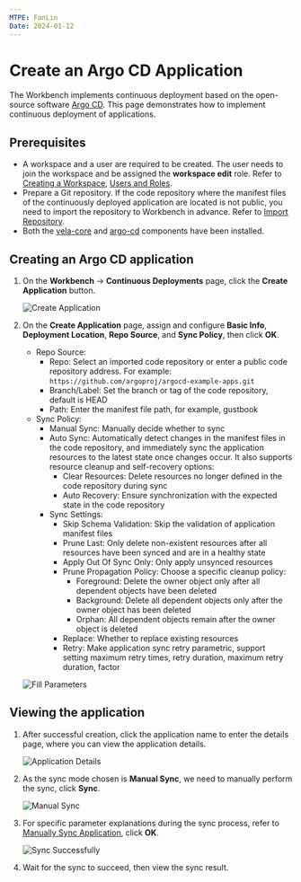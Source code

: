 ```yaml
---
MTPE: FanLin
Date: 2024-01-12
---
```


# Create an Argo CD Application

The Workbench implements continuous deployment based on the open-source software [Argo CD](https://argo-cd.readthedocs.io/en/stable/). This page demonstrates how to implement continuous deployment of applications.

## Prerequisites

- A workspace and a user are required to be created. The user needs to join the workspace and be assigned the __workspace edit__ role.
  Refer to [Creating a Workspace](../../../ghippo/user-guide/workspace/workspace.md), [Users and Roles](../../../ghippo/user-guide/access-control/user.md).
- Prepare a Git repository. If the code repository where the manifest files of the continuously deployed application are located is not public, you need to import the repository to Workbench in advance. Refer to [Import Repository](import-repo.md).
- Both the [vela-core](../../pluggable-components.md#deploying-the-vela-core-component) and [argo-cd](../../pluggable-components.md#deploying-the-argo-cd-component) components have been installed.

## Creating an Argo CD application

1. On the __Workbench__ -> __Continuous Deployments__ page, click the __Create Application__ button.

    ![Create Application](../../images/argo01.png)

2. On the __Create Application__ page, assign and configure __Basic Info__, __Deployment Location__, __Repo Source__, and __Sync Policy__, then click __OK__.

    - Repo Source:
        - Repo: Select an imported code repository or enter a public code repository address. For example: `https://github.com/argoproj/argocd-example-apps.git`
        - Branch/Label: Set the branch or tag of the code repository, default is HEAD
        - Path: Enter the manifest file path, for example, gustbook
    - Sync Policy:
        - Manual Sync: Manually decide whether to sync
        - Auto Sync: Automatically detect changes in the manifest files in the code repository, and immediately sync the application resources to the latest state once changes occur. It also supports resource cleanup and self-recovery options:
            - Clear Resources: Delete resources no longer defined in the code repository during sync
            - Auto Recovery: Ensure synchronization with the expected state in the code repository
        - Sync Settings:
            - Skip Schema Validation: Skip the validation of application manifest files
            - Prune Last: Only delete non-existent resources after all resources have been synced and are in a healthy state
            - Apply Out Of Sync Only: Only apply unsynced resources
            - Prune Propagation Policy: Choose a specific cleanup policy:
                - Foreground: Delete the owner object only after all dependent objects have been deleted
                - Background: Delete all dependent objects only after the owner object has been deleted
                - Orphan: All dependent objects remain after the owner object is deleted
            - Replace: Whether to replace existing resources
            - Retry: Make application sync retry parametric, support setting maximum retry times, retry duration, maximum retry duration, factor

    ![Fill Parameters](../../images/argo02.png)

## Viewing the application

1. After successful creation, click the application name to enter the details page, where you can view the application details.

    ![Application Details](../../images/argo03.png)

2. As the sync mode chosen is __Manual Sync__, we need to manually perform the sync, click __Sync__.

    ![Manual Sync](../../images/argo04.png)

3. For specific parameter explanations during the sync process, refer to [Manually Sync Application](./sync-manually.md), click __OK__.

    ![Sync Successfully](../../images/argo05.png)

4. Wait for the sync to succeed, then view the sync result.
